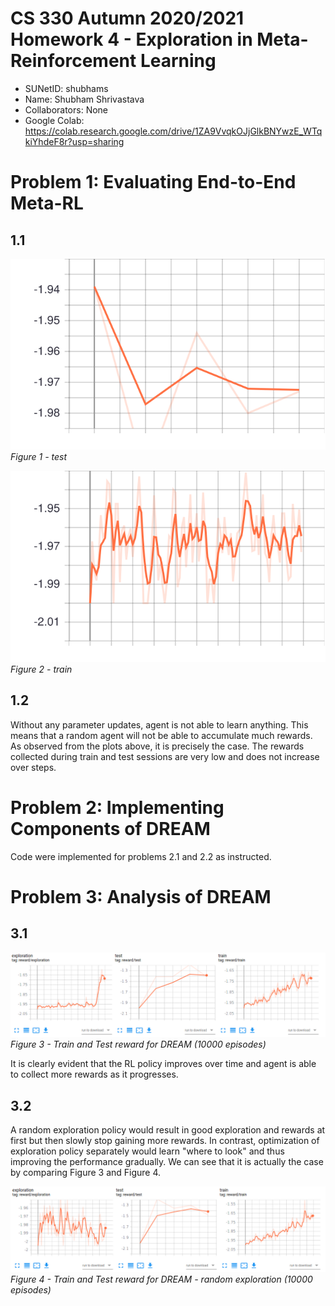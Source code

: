 # CS 330 Autumn 2020/2021 Homework 4 - Exploration in Meta-Reinforcement Learning  
 - SUNetID: shubhams  
 - Name: Shubham Shrivastava  
 - Collaborators: None  
 - Google Colab: https://colab.research.google.com/drive/1ZA9VvqkOJjGlkBNYwzE_WTqkiYhdeF8r?usp=sharing

# Problem 1:  Evaluating End-to-End Meta-RL
## 1.1 

![](media/reward_test_random_10kep.svg)  
*Figure 1 - test*  

![](media/reward_train_random_10kep.svg)  
*Figure 2 - train*  

## 1.2  

Without any parameter updates, agent is not able to learn anything. This means that a random agent will not be able to accumulate much rewards. As observed from the plots above, it is precisely the case. The rewards collected during train and test sessions are very low and does not increase over steps.    

# Problem 2:  Implementing Components of DREAM  

Code were implemented for problems 2.1 and 2.2 as instructed.  

# Problem 3:  Analysis of DREAM  
## 3.1  

![](media/reward_dream_10k.png)  
*Figure 3 - Train and Test reward for DREAM (10000 episodes)*  

It is clearly evident that the RL policy improves over time and agent is able to collect more rewards as it progresses.  

## 3.2  

A random exploration policy would result in good exploration and rewards at first but then slowly stop gaining more rewards. In contrast, optimization of exploration policy separately would learn "where to look" and thus improving the performance gradually. We can see that it is actually the case by comparing Figure 3 and Figure 4.  

![](media/reward_dream_10k_random.png)    
*Figure 4 - Train and Test reward for DREAM - random exploration (10000 episodes)*  